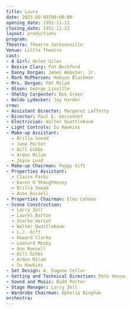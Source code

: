 ```yaml
---
title: Laura
date: 2023-09-08T00:00:00
opening_date: 1952-11-12
closing_date: 1952-11-22
layout: productions
program:
Theatre: Theatre Jacksonville
Venue: Little Theatre
cast:
- A Girl: Helen Giles
- Bessie Clary: Pat Beckford
- Danny Dorgan: James Webster, Jr.
- Mark McPherson: Hobson Blackmon
- Mrs. Dorgan: Pat Milam
- Olsen: George Linville
- Shelby Carpenter: Bob Green
- Waldo Lydecker: Jay Harder
crew:
- Assistant Director: Margaret Lafferty
- Director: Paul E. Geisenhof
- Electrician: Walter Quattlebaum
- Light Controls: Su Hawkins
- Make-up Assistant:
  - Brilla Snead
  - Jane Porter
  - Bill Gibbs
  - Arden Milam
  - Joyce Lund
- Make-up Chairman: Peggy Gift
- Properties Assistant:
  - Claire Parks
  - Karen O'Shaughnessy
  - Brilla Snead
  - Anne Russell
- Properties Chairman: Elmo Lehman
- Scene Construction:
  - Larry Zell
  - Laurel Barton
  - Starke Heriot
  - Walter Quattlebaum
  - L.J. Gift
  - Howard Clarke
  - Leonard Mosby
  - Ann Russell
  - Bill Gibbs
  - Arden Milam
  - Su Hawkins
- Set Design: A. Eugene Cellar
- Setting and Technical Direction: Pete House
- Sound and Music: Budd Porter
- Stage Manager: Larry Zell
- Wardrobe Chairman: Ophelia Bingham
orchestra:
---
```


